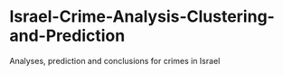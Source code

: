 # Israel-Crime-Analysis-Clustering-and-Prediction
Analyses, prediction and conclusions for crimes in Israel 
